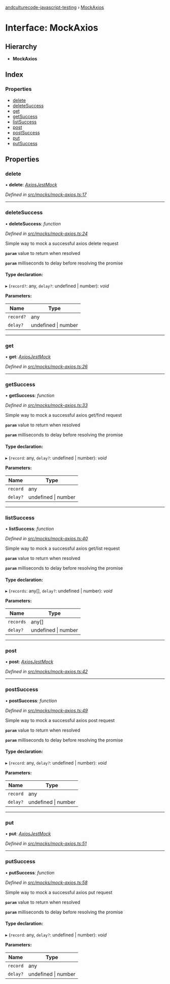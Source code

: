 [andculturecode-javascript-testing](../README.md) › [MockAxios](mockaxios.md)

# Interface: MockAxios

## Hierarchy

* **MockAxios**

## Index

### Properties

* [delete](mockaxios.md#delete)
* [deleteSuccess](mockaxios.md#deletesuccess)
* [get](mockaxios.md#get)
* [getSuccess](mockaxios.md#getsuccess)
* [listSuccess](mockaxios.md#listsuccess)
* [post](mockaxios.md#post)
* [postSuccess](mockaxios.md#postsuccess)
* [put](mockaxios.md#put)
* [putSuccess](mockaxios.md#putsuccess)

## Properties

###  delete

• **delete**: *[AxiosJestMock](../README.md#axiosjestmock)*

*Defined in [src/mocks/mock-axios.ts:17](https://github.com/AndcultureCode/AndcultureCode.JavaScript.Testing/blob/77ed5da/src/mocks/mock-axios.ts#L17)*

___

###  deleteSuccess

• **deleteSuccess**: *function*

*Defined in [src/mocks/mock-axios.ts:24](https://github.com/AndcultureCode/AndcultureCode.JavaScript.Testing/blob/77ed5da/src/mocks/mock-axios.ts#L24)*

Simple way to mock a successful axios delete request

**`param`** value to return when resolved

**`param`** milliseconds to delay before resolving the promise

#### Type declaration:

▸ (`record?`: any, `delay?`: undefined | number): *void*

**Parameters:**

Name | Type |
------ | ------ |
`record?` | any |
`delay?` | undefined &#124; number |

___

###  get

• **get**: *[AxiosJestMock](../README.md#axiosjestmock)*

*Defined in [src/mocks/mock-axios.ts:26](https://github.com/AndcultureCode/AndcultureCode.JavaScript.Testing/blob/77ed5da/src/mocks/mock-axios.ts#L26)*

___

###  getSuccess

• **getSuccess**: *function*

*Defined in [src/mocks/mock-axios.ts:33](https://github.com/AndcultureCode/AndcultureCode.JavaScript.Testing/blob/77ed5da/src/mocks/mock-axios.ts#L33)*

Simple way to mock a successful axios get/find request

**`param`** value to return when resolved

**`param`** milliseconds to delay before resolving the promise

#### Type declaration:

▸ (`record`: any, `delay?`: undefined | number): *void*

**Parameters:**

Name | Type |
------ | ------ |
`record` | any |
`delay?` | undefined &#124; number |

___

###  listSuccess

• **listSuccess**: *function*

*Defined in [src/mocks/mock-axios.ts:40](https://github.com/AndcultureCode/AndcultureCode.JavaScript.Testing/blob/77ed5da/src/mocks/mock-axios.ts#L40)*

Simple way to mock a successful axios get/list request

**`param`** value to return when resolved

**`param`** milliseconds to delay before resolving the promise

#### Type declaration:

▸ (`records`: any[], `delay?`: undefined | number): *void*

**Parameters:**

Name | Type |
------ | ------ |
`records` | any[] |
`delay?` | undefined &#124; number |

___

###  post

• **post**: *[AxiosJestMock](../README.md#axiosjestmock)*

*Defined in [src/mocks/mock-axios.ts:42](https://github.com/AndcultureCode/AndcultureCode.JavaScript.Testing/blob/77ed5da/src/mocks/mock-axios.ts#L42)*

___

###  postSuccess

• **postSuccess**: *function*

*Defined in [src/mocks/mock-axios.ts:49](https://github.com/AndcultureCode/AndcultureCode.JavaScript.Testing/blob/77ed5da/src/mocks/mock-axios.ts#L49)*

Simple way to mock a successful axios post request

**`param`** value to return when resolved

**`param`** milliseconds to delay before resolving the promise

#### Type declaration:

▸ (`record`: any, `delay?`: undefined | number): *void*

**Parameters:**

Name | Type |
------ | ------ |
`record` | any |
`delay?` | undefined &#124; number |

___

###  put

• **put**: *[AxiosJestMock](../README.md#axiosjestmock)*

*Defined in [src/mocks/mock-axios.ts:51](https://github.com/AndcultureCode/AndcultureCode.JavaScript.Testing/blob/77ed5da/src/mocks/mock-axios.ts#L51)*

___

###  putSuccess

• **putSuccess**: *function*

*Defined in [src/mocks/mock-axios.ts:58](https://github.com/AndcultureCode/AndcultureCode.JavaScript.Testing/blob/77ed5da/src/mocks/mock-axios.ts#L58)*

Simple way to mock a successful axios put request

**`param`** value to return when resolved

**`param`** milliseconds to delay before resolving the promise

#### Type declaration:

▸ (`record`: any, `delay?`: undefined | number): *void*

**Parameters:**

Name | Type |
------ | ------ |
`record` | any |
`delay?` | undefined &#124; number |
